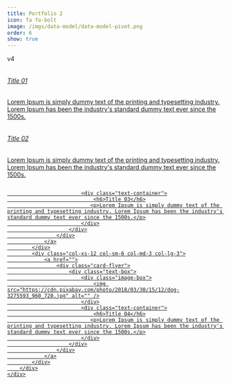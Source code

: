 ```yaml
---
title: Portfolio 2
icon: fa fa-bolt
image: /imgs/data-model/data-model-pivot.png
order: 6
show: true
---
```


v4

<!-- Topic Cards -->
<div id="cards_landscape_wrap-2">
    <div class="container">
        <div class="row">
            <div class="col-xs-12 col-sm-6 col-md-3 col-lg-3">
                <a href="">
                    <div class="card-flyer">
                        <div class="text-box">
                            <div class="image-box">
                                <img src="https://cdn.pixabay.com/photo/2018/03/30/15/11/deer-3275594_960_720.jpg" alt="" />
                            </div>
                            <div class="text-container">
                                <h6>Title 01</h6>
                                <p>Lorem Ipsum is simply dummy text of the printing and typesetting industry. Lorem Ipsum has been the industry's standard dummy text ever since the 1500s.</p>
                            </div>
                        </div>
                    </div>
                </a>
            </div>
            <div class="col-xs-12 col-sm-6 col-md-3 col-lg-3">
                <a href="">
                    <div class="card-flyer">
                        <div class="text-box">
                            <div class="image-box">
                                <img src="https://cdn.pixabay.com/photo/2018/04/09/19/55/low-poly-3305284_960_720.jpg" alt="" />
                            </div>
                            <div class="text-container">                                    
                                <h6>Title 02</h6>
                                <p>Lorem Ipsum is simply dummy text of the printing and typesetting industry. Lorem Ipsum has been the industry's standard dummy text ever since the 1500s.</p>
                            </div>
                        </div>
                    </div>
                </a>
            </div>
            <div class="col-xs-12 col-sm-6 col-md-3 col-lg-3">
                <a href="">
                    <div class="card-flyer">
                        <div class="text-box">
                            <div class="image-box">
                                <img src="https://cdn.pixabay.com/photo/2018/04/06/13/46/poly-3295856_960_720.png" alt="" />
                            </div>

                            <div class="text-container">
                                <h6>Title 03</h6>
                               <p>Lorem Ipsum is simply dummy text of the printing and typesetting industry. Lorem Ipsum has been the industry's standard dummy text ever since the 1500s.</p>
                            </div>
                        </div>
                    </div>
                </a>
            </div>
            <div class="col-xs-12 col-sm-6 col-md-3 col-lg-3">
                <a href="">
                    <div class="card-flyer">
                        <div class="text-box">
                            <div class="image-box">
                                <img src="https://cdn.pixabay.com/photo/2018/03/30/15/12/dog-3275593_960_720.jpg" alt="" />
                            </div>
                            <div class="text-container">
                                <h6>Title 04</h6>
                               <p>Lorem Ipsum is simply dummy text of the printing and typesetting industry. Lorem Ipsum has been the industry's standard dummy text ever since the 1500s.</p>
                            </div>
                        </div>
                    </div>
                </a>
            </div>
        </div>
    </div>
</div>
